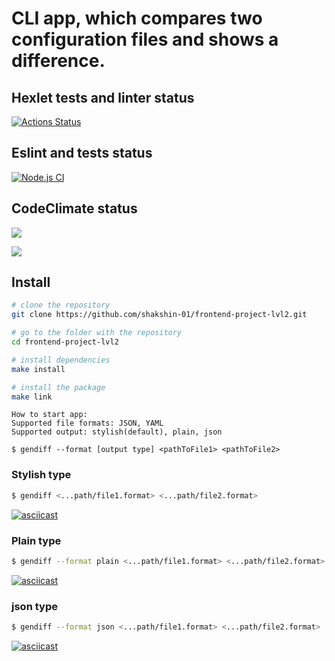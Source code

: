 # CLI app, which compares two configuration files and shows a difference.

## Hexlet tests and linter status ##
[![Actions Status](https://github.com/shakshin-01/frontend-project-lvl2/workflows/hexlet-check/badge.svg)](https://github.com/shakshin-01/frontend-project-lvl2/actions)

## Eslint and tests status ##

[![Node.js CI](https://github.com/shakshin-01/frontend-project-lvl2/actions/workflows/node.js.yml/badge.svg)](https://github.com/shakshin-01/frontend-project-lvl2/actions/workflows/node.js.yml)

## CodeClimate status ##

<a href="https://codeclimate.com/github/shakshin-01/frontend-project-lvl2/maintainability"><img src="https://api.codeclimate.com/v1/badges/3e7e71e9c9f0437a7310/maintainability" /></a>

<a href="https://codeclimate.com/github/shakshin-01/frontend-project-lvl2/test_coverage"><img src="https://api.codeclimate.com/v1/badges/3e7e71e9c9f0437a7310/test_coverage" /></a>

## Install ##

```sh
# clone the repository
git clone https://github.com/shakshin-01/frontend-project-lvl2.git

# go to the folder with the repository
cd frontend-project-lvl2

# install dependencies
make install

# install the package
make link
```
```
How to start app:
Supported file formats: JSON, YAML
Supported output: stylish(default), plain, json

$ gendiff --format [output type] <pathToFile1> <pathToFile2>
```
### Stylish type

```sh
$ gendiff <...path/file1.format> <...path/file2.format>
```

[![asciicast](https://asciinema.org/a/xDZvtWC3PcmlX8LAbDKYNXJc1.svg)](https://asciinema.org/a/xDZvtWC3PcmlX8LAbDKYNXJc1)

### Plain type

```sh
$ gendiff --format plain <...path/file1.format> <...path/file2.format>
```

[![asciicast](https://asciinema.org/a/FQaXeTwlOoGd1J8hEdRwGfR0k.svg)](https://asciinema.org/a/FQaXeTwlOoGd1J8hEdRwGfR0k)

### json type

```sh
$ gendiff --format json <...path/file1.format> <...path/file2.format>
```

[![asciicast](https://asciinema.org/a/PZaLrUSfgMTdq15Fl6FjtHwvv.svg)](https://asciinema.org/a/PZaLrUSfgMTdq15Fl6FjtHwvv)
